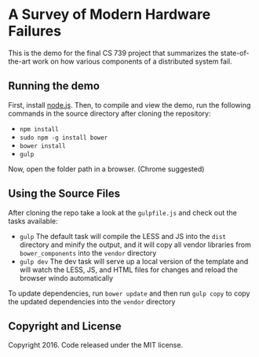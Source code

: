 # A Survey of Modern Hardware Failures

This is the demo for the final CS 739 project that summarizes the state-of-the-art work on how 
various components of a distributed system fail. 

## Running the demo

First, install [node.js](https://nodejs.org/en/download/). Then, to compile and view the demo, run the following commands
in the source directory after cloning the repository:
* `npm install`
* `sudo npm -g install bower`
* `bower install`
* `gulp`

Now, open the folder path in a browser. (Chrome suggested)


## Using the Source Files

After cloning the repo take a look at the `gulpfile.js` and check out the tasks available:
* `gulp` The default task will compile the LESS and JS into the `dist` directory and minify the output, and it will copy all vendor libraries from `bower_components` into the `vendor` directory
* `gulp dev` The dev task will serve up a local version of the template and will watch the LESS, JS, and HTML files for changes and reload the browser windo automatically

To update dependencies, run `bower update` and then run `gulp copy` to copy the updated dependencies into the `vendor` directory


## Copyright and License

Copyright 2016. Code released under the MIT license.
